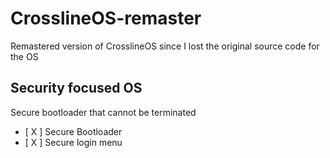 # CrosslineOS-remaster

Remastered version of CrosslineOS since I lost the original source code for the OS

## Security focused OS




Secure bootloader that cannot be terminated
- [ X ] Secure Bootloader
- [ X ] Secure login menu
